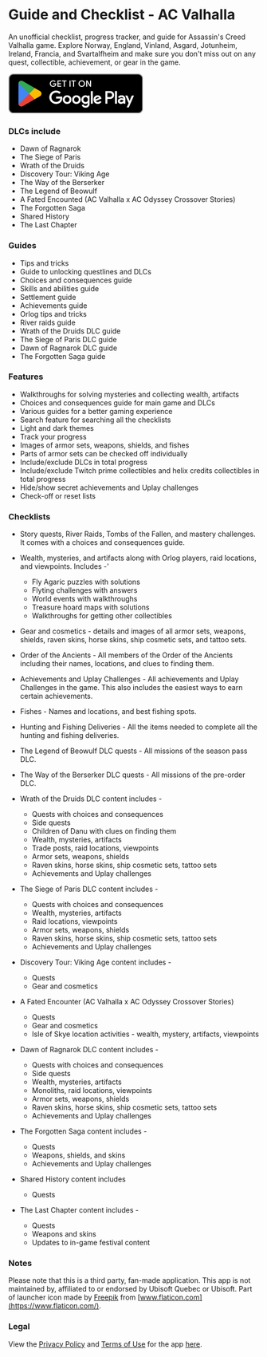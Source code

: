# Guide and Checklist - AC Valhalla

An unofficial checklist, progress tracker, and guide for Assassin's Creed Valhalla game. Explore Norway, England, Vinland, Asgard, Jotunheim, Ireland, Francia, and Svartalfheim and make sure you don't miss out on any quest, collectible, achievement, or gear in the game.

[![Google Play](google_play.png)](https://play.google.com/store/apps/details?id=me.mmagg.acvalhallaguide)

### DLCs include
* Dawn of Ragnarok
* The Siege of Paris
* Wrath of the Druids
* Discovery Tour: Viking Age
* The Way of the Berserker
* The Legend of Beowulf
* A Fated Encounted (AC Valhalla x AC Odyssey Crossover Stories)
* The Forgotten Saga
* Shared History
* The Last Chapter


### Guides
* Tips and tricks
* Guide to unlocking questlines and DLCs
* Choices and consequences guide
* Skills and abilities guide
* Settlement guide
* Achievements guide
* Orlog tips and tricks
* River raids guide
* Wrath of the Druids DLC guide
* The Siege of Paris DLC guide
* Dawn of Ragnarok DLC guide
* The Forgotten Saga guide

### Features
* Walkthroughs for solving mysteries and collecting wealth, artifacts
* Choices and consequences guide for main game and DLCs
* Various guides for a better gaming experience
* Search feature for searching all the checklists
* Light and dark themes
* Track your progress
* Images of armor sets, weapons, shields, and fishes
* Parts of armor sets can be checked off individually
* Include/exclude DLCs in total progress
* Include/exclude Twitch prime collectibles and helix credits collectibles in total progress
* Hide/show secret achievements and Uplay challenges
* Check-off or reset lists


### Checklists
* Story quests, River Raids, Tombs of the Fallen, and mastery challenges. It comes with a choices and consequences guide.
* Wealth, mysteries, and artifacts along with Orlog players, raid locations, and viewpoints. Includes -'
    * Fly Agaric puzzles with solutions
    * Flyting challenges with answers
    * World events with walkthroughs
    * Treasure hoard maps with solutions
    * Walkthroughs for getting other collectibles

* Gear and cosmetics - details and images of all armor sets, weapons, shields, raven skins, horse skins, ship cosmetic sets, and tattoo sets.
* Order of the Ancients - All members of the Order of the Ancients including their names, locations, and clues to finding them.
* Achievements and Uplay Challenges - All achievements and Uplay Challenges in the game. This also includes the easiest ways to earn certain achievements.
* Fishes - Names and locations, and best fishing spots.
* Hunting and Fishing Deliveries - All the items needed to complete all the hunting and fishing deliveries.
* The Legend of Beowulf DLC quests - All missions of the season pass DLC.
* The Way of the Berserker DLC quests - All missions of the pre-order DLC.

* Wrath of the Druids DLC content includes - 
    * Quests with choices and consequences
    * Side quests
    * Children of Danu with clues on finding them
    * Wealth, mysteries, artifacts
    * Trade posts, raid locations, viewpoints
    * Armor sets, weapons, shields
    * Raven skins, horse skins, ship cosmetic sets, tattoo sets
    * Achievements and Uplay challenges

* The Siege of Paris DLC content includes - 
    * Quests with choices and consequences
    * Wealth, mysteries, artifacts
    * Raid locations, viewpoints
    * Armor sets, weapons, shields
    * Raven skins, horse skins, ship cosmetic sets, tattoo sets
    * Achievements and Uplay challenges

* Discovery Tour: Viking Age content includes - 
    * Quests
    * Gear and cosmetics

* A Fated Encounter (AC Valhalla x AC Odyssey Crossover Stories)
    * Quests
    * Gear and cosmetics
    * Isle of Skye location activities - wealth, mystery, artifacts, viewpoints

* Dawn of Ragnarok DLC content includes - 
    * Quests with choices and consequences
    * Side quests
    * Wealth, mysteries, artifacts
    * Monoliths, raid locations, viewpoints
    * Armor sets, weapons, shields
    * Raven skins, horse skins, ship cosmetic sets, tattoo sets
    * Achievements and Uplay challenges
    
* The Forgotten Saga content includes - 
    * Quests
    * Weapons, shields, and skins
    * Achievements and Uplay challenges
 
* Shared History content includes
    * Quests
    
* The Last Chapter content includes - 
    * Quests
    * Weapons and skins
    * Updates to in-game festival content


### Notes
Please note that this is a third party, fan-made application. This app is not maintained by, affiliated to or endorsed by Ubisoft Quebec or Ubisoft.
Part of launcher icon made by [Freepik](https://www.flaticon.com/authors/freepik) from [www.flaticon.com](https://www.flaticon.com/).


### Legal
View the [Privacy Policy](https://github.com/MMagg-dev/Checklist_tracker_guide_AC_Valhalla/blob/main/legal/Privacy_Policy.md) and [Terms of Use](https://github.com/MMagg-dev/Checklist_tracker_guide_AC_Valhalla/blob/main/legal/Terms_of_Use.md) for the app [here](https://github.com/MMagg-dev/Checklist_tracker_guide_AC_Valhalla/tree/main/legal).

